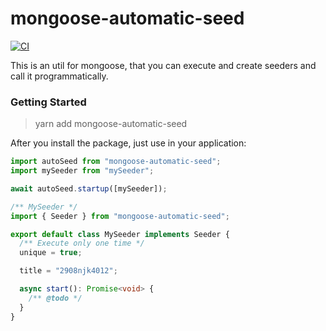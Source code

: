 # mongoose-automatic-seed

[![CI](https://github.com/orbe-soft/mongoose-auto-seed/actions/workflows/automated-tests.yaml/badge.svg)](https://github.com/orbe-soft/mongoose-auto-seed/actions/workflows/automated-tests.yaml)

This is an util for mongoose, that you can execute and create seeders and call it programmatically.

### Getting Started

> yarn add mongoose-automatic-seed

After you install the package, just use in your application:

```ts
import autoSeed from "mongoose-automatic-seed";
import mySeeder from "mySeeder";

await autoSeed.startup([mySeeder]);
```

```ts
/** MySeeder */
import { Seeder } from "mongoose-automatic-seed";

export default class MySeeder implements Seeder {
  /** Execute only one time */
  unique = true;

  title = "2908njk4012";

  async start(): Promise<void> {
    /** @todo */
  }
}
```

